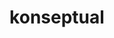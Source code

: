 ---
date:  ""
draft: false
title: "konseptual"
short: "konseptual"
thumb:
    image: "cover.jpg"
    anima: ""
    video: ""
layout: ""
weight: 15
lister: 1
format:
    media: "article"
    model: ""
    datum:
        data: ""
require:
    - prop: ""
      name: ""
      icon: ""
      desc: ""
metadata:
    index: false
    thumb: "cover.jpg"
    group: []
    author: ["null"]
description: "Memahami struktur elemen serta tata letak element secara rapi dan teratur."
---